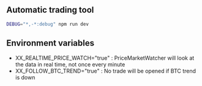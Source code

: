 ## Automatic trading tool

```bash
DEBUG="*,-*:debug" npm run dev
```

## Environment variables

- XX_REALTIME_PRICE_WATCH="true" : PriceMarketWatcher will look at the data in real time, not once every minute
- XX_FOLLOW_BTC_TREND="true" : No trade will be opened if BTC trend is down
